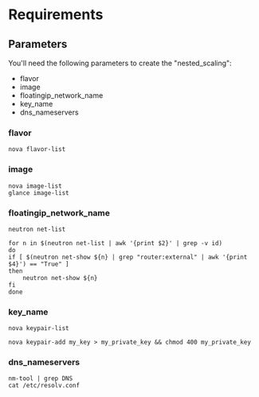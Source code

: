 # Requirements

## Parameters

You'll need the following parameters to create the "nested_scaling":

* flavor
* image
* floatingip_network_name
* key_name
* dns_nameservers

### flavor


    nova flavor-list


### image


    nova image-list
    glance image-list
    
   
### floatingip_network_name

    
    neutron net-list

    for n in $(neutron net-list | awk '{print $2}' | grep -v id)
    do
    if [ $(neutron net-show ${n} | grep "router:external" | awk '{print $4}') == "True" ]
    then
        neutron net-show ${n}
    fi
    done
    
### key_name

    nova keypair-list
    
    nova keypair-add my_key > my_private_key && chmod 400 my_private_key
    
    
### dns_nameservers

  
    nm-tool | grep DNS 
    cat /etc/resolv.conf